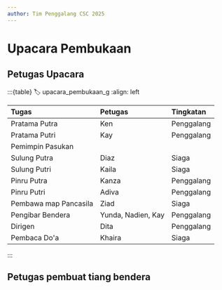 ```yaml
---
author: Tim Penggalang CSC 2025
---
```

# Upacara Pembukaan

## Petugas Upacara

:::{table}
:label: upacara_pembukaan_g
:align: left

| Tugas | Petugas | Tingkatan |
| :---- | :------ | :-------- |
| Pratama Putra | Ken | Penggalang |
| Pratama Putri | Kay | Penggalang |
| Pemimpin Pasukan |  |  |
| Sulung Putra | Diaz | Siaga |
| Sulung Putri | Kaila | Siaga |
| Pinru Putra | Kanza | Penggalang |
| Pinru Putri | Adiva | Penggalang |
| Pembawa map Pancasila | Ziad | Siaga |
| Pengibar Bendera | Yunda, Nadien, Kay | Penggalang |
| Dirigen | Dita | Penggalang |
| Pembaca Do'a | Khaira | Siaga |

:::

## Petugas pembuat tiang bendera
